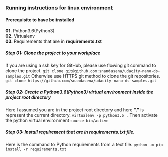 ### Running instructions for linux environment
#### Prerequisite to have be installed
**01.** Python3.6(Python3)  
**02.** Virtualenv  
**03.** Requirements that are in **requirements.txt** 

##### Step 01: Clone the project to your workplace
If you are using a ssh key for GitHub, please use flowing git command to clone the project.
`git clone git@github.com:snandasena/udacity-nano-ds-samples.git`
Otherwise use HTTPS git method to clone the git repositories.
`git clone https://github.com/snandasena/udacity-nano-ds-samples.git`
##### Step 02: Create a Python3.6(Python3) virtual environment inside the project root directory
Here I assumed you are in the project root directory and here **"."** is represent the current directory.
`virtualenv -p python3.6 .`
Then activate the python virtual environment
`source bin/active`
##### Step 03: Install requirement that are in **requirements.txt** file.
Here is the command to Python requirements from a text file.
`python -m pip install -r requirements.txt`